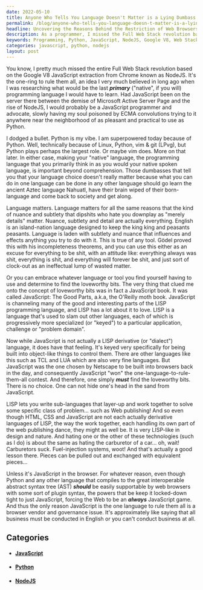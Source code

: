 ```yaml
---
date: 2022-05-10
title: Anyone Who Tells You Language Doesn't Matter is a Lying Dumbass
permalink: /blog/anyone-who-tells-you-language-doesn-t-matter-is-a-lying-dumbass/
headline: Uncovering the Reasons Behind the Restriction of Web Browsers to JavaScript
description: As a programmer, I missed the Full Web Stack revolution based on Google V8 JavaScript extraction from Chrome known as NodeJS. I chose Python as my primary language, and while I appreciate JavaScript's loveworthy bits, I've always wondered why web browsers are so locked down to just JavaScript. Discover why this restriction forces the web to be an always JavaScript game, and the browser vendor and governance issues behind it.
keywords: Programming, Python, JavaScript, NodeJS, Google V8, Web Stack, LISP, Browser, Governance, English, Restriction, Game
categories: javascript, python, nodejs
layout: post
---
```


You know, I pretty much missed the entire Full Web Stack revolution based on
the Google V8 JavaScript extraction from Chrome known as NodeJS. It's the
one-ring to rule them all, an idea I very much believed in long ago when I was
researching what would be the last ***primary*** ("native", if you will)
programming language I would have to learn. Had JavaScript been on the server
there between the demise of Microsoft Active Server Page and the rise of
NodeJS, I would probably be a JavaScript programmer and advocate, slowly having
my soul poisoned by ECMA convolutions trying to it anywhere near the
neighborhood of as pleasant and practical to use as Python.

I dodged a bullet. Python is my vibe. I am superpowered today because of
Python. Well, technically because of Linux, Python, vim & git (LPvg), but
Python plays perhaps the largest role. Or maybe vim does. More on that later.
In either case, making your "native" language, the programming language that
you primarily think in as you would your native spoken language, is important
beyond comprehension. Those dumbasses that tell you that your language choice
doesn't really matter because what you can do in one language can be done in
any other language should go learn the ancient Aztec language Nahuatl, have
their brain wiped of their born-language and come back to society and get
along.

Language matters. Language matters for all the same reasons that the kind of
nuance and subtlety that dipshits who hate you downplay as "merely details"
matter. Nuance, subtlety and detail are actually everything. English is an
island-nation language designed to keep the king king and peasants peasants.
Language is laden with subtlety and nuance that influences and effects anything
you try to do with it. This is true of any tool. Gödel proved this with his
incompleteness theorems, and you can use this either as an excuse for
everything to be shit, with an attitude like: everything always was shit,
everything is shit, and everything will forever be shit, and just sort of
clock-out as an ineffectual lump of wasted matter.

Or you can embrace whatever language or tool you find yourself having to use
and determine to find the loveworthy bits. The very thing that clued me onto
the concept of loveworthy bits was in fact a JavaScript book. It was called
JavaScript: The Good Parts, a.k.a, the O'Reilly moth book. JavaScript is
channeling many of the good and interesting parts of the LISP programming
language, and LISP has a lot about it to love. LISP is a language that's used
to slam out other languages, each of which is progressively more specialized
(or "keyed") to a particular application, challenge or "problem domain".

Now while JavaScript is not actually a LISP derivative (or "dialect") language,
it does have that feeling. It's keyed very specifically for being built into
object-like things to control them. There are other languages like this such as
TCL and LUA which are also very fine languages. But JavaScript was the one
chosen by Netscape to be built into browsers back in the day, and consequently
JavaScript "won" the one-language-to-rule-them-all contest. And therefore, one
simply ***must*** find the loveworthy bits. There is no choice. One can not
hide one's head in the sand from JavaScript.

LISP lets you write sub-languages that layer-up and work together to solve some
specific class of problem... such as Web publishing! And so even though HTML,
CSS and JavaScript are not each actually derivative languages of LISP, the way
the work together, each handling its own part of the web publishing dance, they
might as well be. It is very LISP-like in design and nature. And hating one or
the other of these technologies (such as I do) is about the same as hating the
carburetor of a car... oh, wait! Carburetors suck. Fuel-injection systems,
woot! And that's actually a good lesson there. Pieces can be pulled out and
exchanged with equivalent pieces...

Unless it's JavaScript in the browser. For whatever reason, even though Python
and any other language that compiles to the great interoperable abstract syntax
tree (AST) ***should*** be easily supportable by web browsers with some sort of
plugin syntax, the powers that be keep it locked-down tight to just JavaScript,
forcing the Web to be an ***always*** JavaScript game. And thus the only reason
JavaScript is the one language to rule them all is a browser vendor and
governance issue. It's approximately like saying that all business must be
conducted in English or you can't conduct business at all.

## Categories

<ul>
<li><h4><a href='/javascript/'>JavaScript</a></h4></li>
<li><h4><a href='/python/'>Python</a></h4></li>
<li><h4><a href='/nodejs/'>NodeJS</a></h4></li></ul>